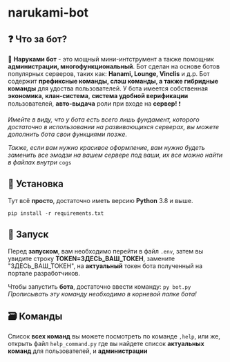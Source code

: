 # narukami-bot

## ❓ Что за бот?

🚀 **Наруками бот** - это мощный мини-интструмент а также помощник **администрации, многофункциональный**. Бот сделан на основе ботов популярных серверов, таких как: **Hanami, Lounge, Vinclis** и д.р. Бот содержит **префиксные команды, слэш команды, а также гибридные команды** для удоства пользователей. У бота имеется собственная **экономика**, **клан-система**, **система удобной верификации** пользователей, **авто-выдача** роли при входе на **сервер!** ❗

*Имейте в виду, что у бота есть всего лишь фундамент, которого достаточно в использовании на развивающихся серверах, вы можете дополнить бота свои функциями позже.*

*Также, если вам нужно красивое оформление, вам нужно будеть заменить все эмодзи на вашем сервере под ваши, их все можно найти в файлах внутри* `cogs`

## 📂 Установка

Тут всё **просто**, достаточно иметь версию **Python** 3.8 и выше.

`pip install -r requirements.txt`
## 🚀 Запуск

Перед **запуском**, вам необходимо перейти в файл `.env`, затем вы увидите строку **TOKEN=ЗДЕСЬ_ВАШ_ТОКЕН**, замените "ЗДЕСЬ_ВАШ_ТОКЕН", на **актуальный** токен бота полученный на портале разработчиков.

Чтобы запустить **бота**, достаточно ввести команду: `py bot.py` *Прописывать эту команду необходимо в корневой папке бота!*

## 🗃️ Команды

Список **всех команд** вы можете посмотреть по команде `,help`, или же, открыть файл `help_command.py` где вы найдете список **актуальных команд** для пользователей, и **администрации**

